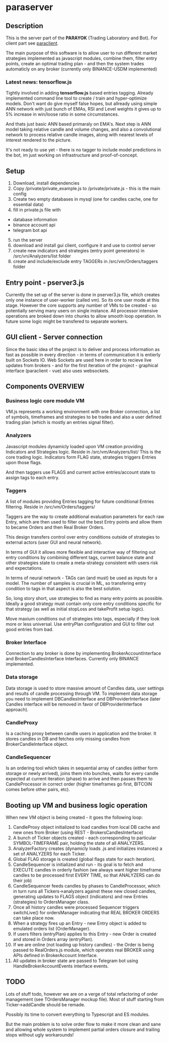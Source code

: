 # paraserver

## Description

This is the server part of the **PARAYOK** (Trading Laboratory and Bot). For client part see [paraclient](https://github.com/tsol/paraclient).

The main purpose of this software is to allow user to run different market strategies implemented as javascript modules, combine them, filter entry points, create an optimal trading plan - and then the system trades automaticly on any broker (currently only BINANCE-USDM implemented)

### Latest news: tensorflow.js

Tightly involved in adding **tensorflow.js** based entries tagging. Already implemented command line tool to create / train and hyper-optimize models.
Don't want do give myself false hopes, but allready using simple ANN network with just bunch of EMAs, RSI and Level weights it gives up to 5% increase in win/loose ratio in some circumstances.

And thats just basic ANN based primaraly on EMA's. Next step is ANN model taking relative candle and volume changes, and also a convolutional
network to process relative candle images, along with nearest levels of interest rendered to the picture.

It's not ready to use yet - there is no tagger to include model predictions in the bot, im just working on infrastructure and proof-of-concept.

## Setup

1. Download, install dependencies
2. Copy /private/private_example.js to /private/private.js - this is the main config
3. Create two empty databases in mysql (one for candles cache, one for essential data)
4. fill in private.js file with

- database information
- binance account api
- telegram bot api

5. run the server
6. download and install gui client, configure it and use to control server
7. create new indicators and strategies (entry point generators) in /src/vn/Analyzers/list folder
8. create and include/exclude entry TAGGERs in /src/vm/Orders/taggers folder

## Entry point - pserver3.js

Currently the set up of the server is done in pserver3.js file, which creates only one instance of user-worker (called vm).
So its one user mode at this stage. However the core supports any number of VMs to be created - so potentially serving many users
on single instance. All processor intensive operations are broked down into chunks to allow smooth loop operation.
In future some logic might be transfered to separate workers.

## GUI client - Server connection

Since the basic idea of the project is to deliver and process information as fast as possible in every direction -
in terms of communication it is entierly built on Sockets IO. Web Sockets are used here in order to recieve live updates from brokers - and
for the first iteration of the project - graphical interface (paraclient - vue) also uses websockets.

## Components OVERVIEW

### Business logic core module VM

VM.js represents a working environment with one Broker connection, a list of symbols, timeframes and strategies to be trades and also a user
defined trading plan (which is mostly an entries signal filter).

### Analyzers

Javascript modules dynamicly loaded upon VM creation providing Indicators and Strategies logic. Reside in /src/vm/Analyzers/list/
This is the core trading logic. Indicators form FLAG state, strategies triggers Entries upon those flags.

And then taggers use FLAGS and current active entries/account state to assign tags
to each entry.

### Taggers

A list of modules providing Entries tagging for future conditional Entries filtering. Reside in /src/vm/Orders/taggers/

Taggers are the way to create additional evaluation parameters for each raw Entry,
which are then used to filter out the best Entry points and allow them
to became Orders and then Real Broker Orders.

This design transfers control over entry conditions outside of strategies to external
actors (user GUI and neural network).

In terms of GUI it allows more flexible and interactive way of filtering out entry conditions by combining different tags, current balance state and other strategies state
to create a meta-strategy consistent with users risk and expectations.

In terms of neural network - TAGs can (and must) be used as inputs for a model. The number
of samples is crucial in ML, so transfering entry condition to tags in that aspect is
also the best solution.

So, long story short, use strategies to find as many entry points as possible.
Ideally a good strategy must contain only core entry conditions specific for that strategy
(as well as initial stopLoss and takeProfit setup logic).

Move maxium conditions out of strategies into tags, especially if they look more or less
universal. Use entryPlan configuration and GUI to filter out good entries from bad.

### Broker Interface

Connection to any broker is done by implementing BrokerAccountInterface and BrokerCandlesInterface Interfaces. Currently only BINANCE implemented.

### Data storage

Data storage is used to store massive amount of Candles data, user settings and results of candle processing through VM. To implement data storage you need to implement DBCandlesInterface and DBProviderInterface (later Candles interface will be removed in favor of DBProviderInterface approach).

### CandleProxy

Is a caching proxy between candle users in application and the broker. It stores candles in DB and fetches only missing candles from BrokerCandleInterface object.

### CandleSequencer

Is an ordering tool which takes in sequential array of candles (either form storage or newly arrived), joins them into bunches, waits for
every candle expected at current iteration (phase) to arrive and then passes them to CandleProcessor in correct order (higher timeframes go first,
BITCOIN comes before other pairs, etc).

## Booting up VM and business logic operation

When new VM object is being created - it goes the following loop:

1. CandleProxy object initialized to load candles from local DB cache and new ones from Broker (using REST - BrokersCandlesInterface)
2. A bunch of Ticker objects created - each corresponding to particular SYMBOL-TIMEFRAME pair, holding the state of all ANALYZERS.
3. AnalyzerFactory creates (dynamicly loads .js and initializes instances) a set of ANALYZERS for each Ticker.
4. Global FLAG storage is created (global flags state for each iteration).
5. CandleSequencer is initialized and run - its goal is to fetch and EXECUTE candles in orderly fashion (we always want higher timeframe candles to be processed first EVERY TIME, so that ANALYZERS can do their job)
6. CandleSequencer feeds candles by phases to CandleProcessor, which in turn runs all Tickers->analyzers against these new closed candles, generating updates to FLAGS object (indicators) and new Entries (strategies) to OrdersManager class.
7. Once all history candles were processed Sequencer triggers switchLive() for ordersManager indicating that REAL BROKER ORDERS can take place now.
8. When a strategy fires up an Entry - new Entry object is added to emulated orders list (OrderManager).
9. If users filters (entryPlan) applies to this Entry - new Order is created and stored in Orders array (entryPlan).
10. If we are online (not loading up history candles) - the Order is being passed to RealOrders.js module, which operates real BROKER using APIs defined in BrokerAccount Interface.
11. All updates in broker state are passed to Telegram bot using HandleBrokerAccountEvents interface events.

## TODO

Lots of stuff todo, however we are on a verge of total refactoring of order management (see TOrdersManager mockup file).
Most of stuff starting from Ticker->addCandle should be remade.

Possibly its time to convert everything to Typescript and ES modules.

But the main problem is to solve order flow to make it more clean and sane and allowing whole system to implement partial orders closure and trailing stops without ugly workarounds!
